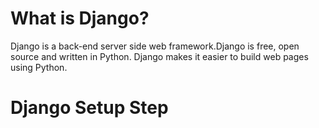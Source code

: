 # What is Django?
Django is a back-end server side web framework.Django is free, open source and written in Python. Django makes it easier to build web pages using Python.

# Django Setup Step

